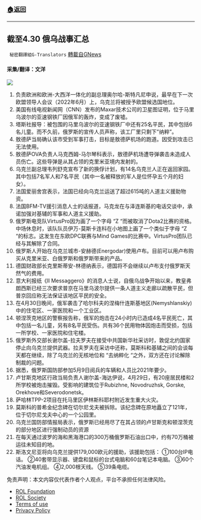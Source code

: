 ###  [:house:返回](README.md)
---


## 截至4.30 俄乌战事汇总
` 秘密翻譯組G-Translators` [轉載自GNews](https://gnews.org/zh-hans/2445168/)

#### 采集/翻译：文洋
 ![](https://assets.gnews.org/wp-content/uploads/2022/04/16513478341.png) 
1. 负责欧洲和欧洲-大西洋一体化的副总理奥尔哈-斯特凡尼申说，最早在下一次欧盟领导人会议（2022年6月）上，乌克兰将被授予欧盟候选国地位。
2. 美国有线电视新闻网（CNN）发布的Maxar技术公司的卫星图证明，位于马里乌波尔的亚速钢铁厂因俄军的轰炸，变成了废墟。
3. 塔斯社报导：被包围的马里乌波尔的亚速钢铁厂中还有25名平民，其中包括6名儿童。而不久前，俄罗斯的宣传人员声称，该工厂里只剩下”纳粹”。
4. 敖德萨当局确认该市受到军事打击，目标是敖德萨机场的跑道。因受到攻击已无法使用。
5. 敖德萨OVA负责人马克西姆-马尔琴科表示，敖德萨机场遭导弹袭击未造成人员伤亡。这些导弹是从其占领的克里米亚境内发射的。
6. 乌克兰副总理韦列舒克宣布了新的换俘计划，有14名乌克兰人正在返回家园。其中包括7名军人和7名平民（其中一名被释放的军人是位怀孕五个月的妇女）。
7. 法国爱丽舍宫表示，法国已经向乌克兰运送了超过615吨的人道主义援助物资。
8. 法国BFM-TV援引消息人士的话报道，马克龙在与泽连斯基的电话交谈中，承诺加强对基辅的军事和人道主义援助。
9. 俄罗斯电竞队VirtusPro因为画了一个字母 “Z “而被取消了Dota2比赛的资格。中场休息时，该队队员伊万-莫斯卡连科在小地图上画了一个类似于字母 “Z “的标志。这发生在东欧DPC联赛与Mind Games的比赛中。VirtusPro团队已经与其解除了合同。
10. 俄罗斯人开始在乌克兰城市-安赫德(Energodar)使用卢布。目前可以用卢布购买从克里米亚、白俄罗斯和俄罗斯带来的产品。
11. 德国财政部长克里斯蒂安-林德纳表示，德国将不会继续以卢布支付俄罗斯天然气的费用。
12. 意大利报纸《Il Messaggero》的消息人士说，自俄乌战争开始以来，教皇弗朗西斯已经三次要求普京在马里乌波尔提供一条人道主义走廊以疏散平民，但普京回应称无法保证该地区平民的安全。
13. 在4月30日晚间，俄军袭击了哈尔科夫的涅梅什连斯基地区(Nemyshlanskiy)中的住宅区、一家医院和一个工业区。
14. 顿涅茨克地区的警察报告称，俄军的炮击在24小时内已造成4名平民死亡，其中包括一名儿童，另有8名平民受伤。共有36个民用物体因炮击而受损，包括一所学校、一家医院和住宅楼。
15. 俄罗斯外交部长谢尔盖-拉夫罗夫在接受中共国新华社采访时，敦促北约国家停止向乌克兰提供武器。拉夫罗夫在采访中还称，莫斯科和基辅之间的会谈每天都在继续，除了乌克兰的无核地位和 “去纳粹化 “之外，双方还在讨论解除制裁的问题。
16. 据悉，俄罗斯国防部参加5月9日阅兵的车辆和人员比2021年要少。
17. 卢甘斯克地区行政当局负责人谢尔盖-海达伊说，4月29日，有20座居民楼和2所学校被炮击摧毁。受影响的建筑位于Rubizhne, Novodruzhsk, Gorske, Orekhove和Severodonetsk。
18. 萨哈林TPP-2项目在托马里区伊林斯科耶村附近发生重大火灾。
19. 莫斯科的普希金纪念碑在切尔尼戈夫被拆除。该纪念碑在原地矗立了121年，位于切尔尼戈夫中心的一个公园里。
20. 乌克兰国防部情报局表示，俄罗斯已经用尽了在其占领的卢甘斯克和顿涅茨克的部分地区进行强制动员的资源
21. 在每天通过波罗的海和黑海港口的300万桶俄罗斯石油出口中，约有70万桶被运往未知目的地。
22. 斯洛文尼亚将向乌克兰提供179,000欧元的援助，该援助包括：
①100台IP电话。
②40套带显示器、键盘和鼠标的台式电脑和60台笔记本电脑。
③60个汽油发电机组。
④2,000根天线。
⑤39条电缆。

免责声明：本文内容仅代表作者个人观点，平台不承担任何法律风险。
  
- [ROL Foundation](https://rolfoundation.org/)
- [ROL Society](https://rolsociety.org/)
- [Terms of use](https://gnews.org/terms-of-use-3/)
- [Privacy Policy](https://gnews.org/privacy-policy/)
